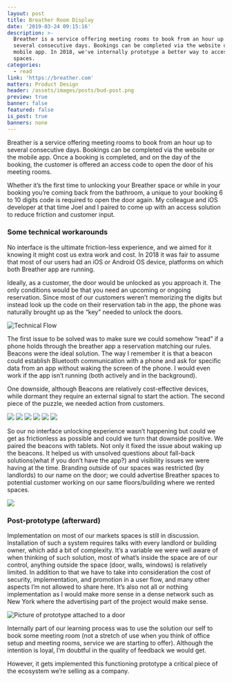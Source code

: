 ```yaml
---
layout: post
title: Breather Room Display
date: '2019-03-24 09:15:16'
description: >-
  Breather is a service offering meeting rooms to book from an hour up to
  several consecutive days. Bookings can be completed via the website or the
  mobile app. In 2018, we've internally prototype a better way to access our
  spaces.
categories:
  - read
link: 'https://breather.com'
matters: Product Design
header: /assets/images/posts/bud-post.png
preview: true
banner: false
featured: false
is_post: true
banners: none
---
```

Breather is a service offering meeting rooms to book from an hour up to several consecutive days. Bookings can be completed via the website or the mobile app. Once a booking is completed, and on the day of the booking, the customer is offered an access code to open the door of his meeting rooms.

Whether it’s the first time to unlocking your Breather space or while in your booking you’re coming back from the bathroom, a unique to your booking 6 to 10 digits code is required to open the door again. My colleague and iOS developer at that time Joel and I paired to come up with an access solution to reduce friction and customer input.

### Some technical workarounds

No interface is the ultimate friction-less experience, and we aimed for it knowing it might cost us extra work and cost. In 2018 it was fair to assume that most of our users had an iOS or Android OS device, platforms on which both Breather app are running.

Ideally, as a customer, the door would be unlocked as you approach it. The only conditions would be that you need an upcoming or ongoing reservation. Since most of our customers weren’t memorizing the digits but instead look up the code on their reservation tab in the app, the phone was naturally brought up as the “key” needed to unlock the doors.

![Technical Flow](/assets/images/posts/brc_bud-internal-mvp.png "Technical flow for our prototype")

The first issue to be solved was to make sure we could somehow “read” if a phone holds through the breather app a reservation matching our rules. Beacons were the ideal solution. The way I remember it is that a beacon could establish Bluetooth communication with a phone and ask for specific data from an app without waking the screen of the phone. I would even work if the app isn’t running (both actively and in the background).

One downside, although Beacons are relatively cost-effective devices, while dormant they require an external signal to start the action. The second piece of the puzzle, we needed action from customers.

![](/assets/images/posts/b-01-no_rez.png)
![](/assets/images/posts/B--03--ongoing_rez.png)
![](/assets/images/posts/C--01--proximity--search.png)
![](/assets/images/posts/D--01--key_pad-default.png)
![](/assets/images/posts/C--02--proximity--check_in--valid.png)
![](/assets/images/posts/C--04--proximity--error_general.png)

So our no interface unlocking experience wasn’t happening but could we get as frictionless as possible and could we turn that downside positive. We paired the beacons with tablets. Not only it fixed the issue about waking up the beacons. It helped us with unsolved questions about fall-back solutions(what if you don’t have the app?) and visibility issues we were having at the time. Branding outside of our spaces was restricted (by landlords) to our name on the door; we could advertise Breather spaces to potential customer working on our same floors/building where we rented spaces.

![](/assets/images/posts/E--01--space_around-displayed.png)

### Post-prototype (afterward)

Implementation on most of our markets spaces is still in discussion. Installation of such a system requires talks with every landlord or building owner, which add a bit of complexity. It’s a variable we were well aware of when thinking of such solution, most of what’s inside the space are of our control, anything outside the space (door, walls, windows) is relatively limited. In addition to that we have to take into consideration the cost of security, implementation, and promotion in a user flow, and many other aspects I’m not allowed to share here. It’s also not all or nothing implementation as I would make more sense in a dense network such as New York where the advertising part of the project would make sense.

![Picture of prototype attached to a door](/assets/images/posts/img_0339.jpeg "Our prototype in situ")

Internally part of our learning process was to use the solution our self to book some meeting room (not a stretch of use when you think of office setup and meeting rooms, service we are starting to offer). Although the intention is loyal, I’m doubtful in the quality of feedback we would get.

However, it gets implemented this functioning prototype a critical piece of the ecosystem we’re selling as a company.
